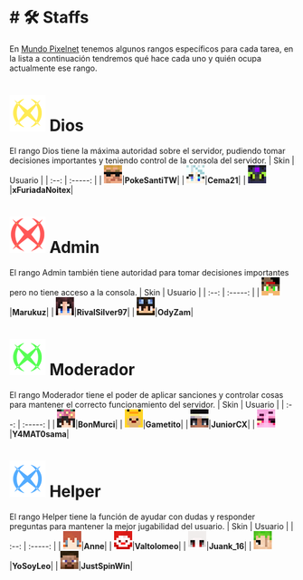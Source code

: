 # # 🛠️ Staffs

En [Mundo Pixelnet](../README.md) tenemos algunos rangos específicos para cada tarea, en la lista a continuación tendremos qué hace cada uno y quién ocupa actualmente ese rango.

# ![Dios](../images/Rangos/Dios/diosarc.png) **Dios**
El rango Dios tiene la máxima autoridad sobre el servidor, pudiendo tomar decisiones importantes y teniendo control de la consola del servidor.
| Skin | Usuario |
| :--: | :-----: |
| ![Skin de PokeSantiTW](../images/Rangos/Dios/PokeSantiTW.png)|**PokeSantiTW**|
| ![Skin de Cema21](../images/Rangos/Dios/Cema21.png)|**Cema21**|
| ![Skin de xFuriadaNoitex](../images/Rangos/Dios/xFuriadaNoitex.png)|**xFuriadaNoitex**|

# ![Admin](../images/Rangos/Admin/adminArc.png) **Admin**
El rango Admin también tiene autoridad para tomar decisiones importantes pero no tiene acceso a la consola.
| Skin | Usuario |
| :--: | :-----: |
| ![Skin de Marukuz](../images/Rangos/Admin/Marukuz.png)|**Marukuz**|
| ![Skin de RivalSilver97](../images/Rangos/Admin/RivalSilver97.png)|**RivalSilver97**|
| ![Skin de OdyZam](../images/Rangos/Admin/OdyZam.png)|**OdyZam**|

# ![Moderador](../images/Rangos/Mod/modarc.png) **Moderador**
El rango Moderador tiene el poder de aplicar sanciones y controlar cosas para mantener el correcto funcionamiento del servidor.
| Skin | Usuario |
| :--: | :-----: |
| ![Skin de BonMurci](../images/Rangos/Mod/BonMurci.png)|**BonMurci**|
| ![Skin de Gametito](../images/Rangos/Mod/Gametito.png)|**Gametito**|
| ![Skin de JuniorCX](../images/Rangos/Mod/JuniorCX.png)|**JuniorCX**|
| ![Skin de Y4MAT0sama](../images/Rangos/Mod/Y4MAT0sama.png)|**Y4MAT0sama**|

# ![Helper](../images/Rangos/Helper/helperarc.png) **Helper**
El rango Helper tiene la función de ayudar con dudas y responder preguntas para mantener la mejor jugabilidad del usuario.
| Skin | Usuario |
| :--: | :-----: |
| ![Skin de Anne](../images/Rangos/Helper/Anne.png)|**Anne**|
| ![Skin de Valtolomeo](../images/Rangos/Helper/Valtolomeo.png)|**Valtolomeo**|
| ![Skin de Juank_16](../images/Rangos/Helper/Juank_16.png)|**Juank_16**|
| ![Skin de YoSoyLeo](../images/Rangos/Helper/YoSoyLeo.png)|**YoSoyLeo**|
| ![Skin de JustSpinWin](../images/Rangos/Helper/JustSpinWin.png)|**JustSpinWin**|
